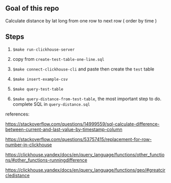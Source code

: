 ## Goal of this repo
Calculate distance by lat long from one row to next row ( order by time )

## Steps

1. `$make run-clickhouse-server`

2. copy from `create-test-table-one-line.sql` 

3. `$make connect-clickhouse-cli` and paste then create the `test` table

4. `$make insert-example-csv`

5. `$make query-test-table`

6. `$make query-distance-from-test-table`, the most important step to do. complete SQL in `query-distance.sql` 




references:

https://stackoverflow.com/questions/14999559/sql-calculate-difference-between-current-and-last-value-by-timestamp-column

https://stackoverflow.com/questions/53757415/replacement-for-row-number-in-clickhouse

https://clickhouse.yandex/docs/en/query_language/functions/other_functions/#other_functions-runningdifference

https://clickhouse.yandex/docs/en/query_language/functions/geo/#greatcircledistance